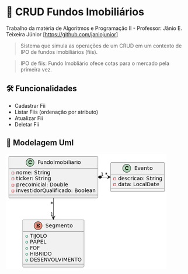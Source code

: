# 🏬 CRUD Fundos Imobiliários
Trabalho da matéria de Algoritmos e Programação II - Professor: Jânio E. Teixeira Júnior [https://github.com/janiojunior]

> Sistema que simula as operações de um CRUD em um contexto de IPO de fundos imobiliários (fiis).

> IPO de fiis: Fundo Imobliário ofece cotas para o mercado pela primeira vez.  

## 🛠️ Funcionalidades 
- Cadastrar Fii
- Listar Fiis (ordenação por atributo)
- Atualizar Fii
- Deletar Fii

## 📝 Modelagem Uml
![uml_png](https://github.com/MatheusPontieri/CRUD_Ipo_Fiis/blob/main/modelagem_Uml.png)
